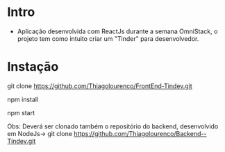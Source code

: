 # Intro
* Aplicação desenvolvida com ReactJs durante a semana OmniStack, o projeto tem como intuito criar um "Tinder" para desenvolvedor.

# Instação
git clone https://github.com/Thiagolourenco/FrontEnd-Tindev.git

npm install 

npm start


Obs: Deverá ser clonado também o repositório do backend, desenvolvido em NodeJs-> git clone https://github.com/Thiagolourenco/Backend--Tindev.git
